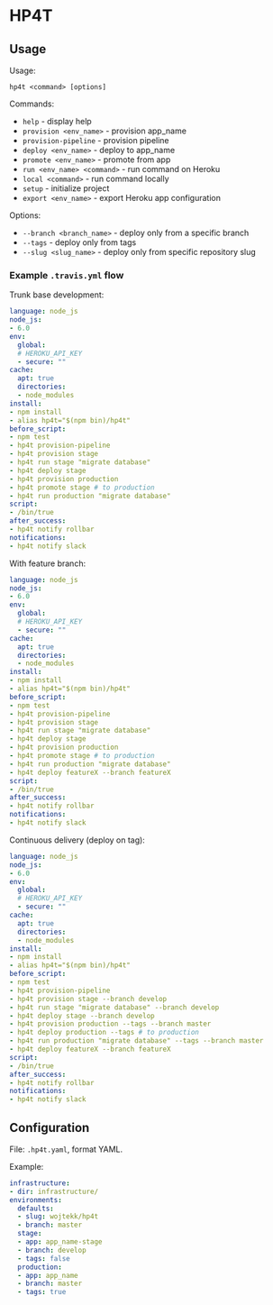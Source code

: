 # HP4T

## Usage

Usage:

    hp4t <command> [options]

Commands:

- `help` - display help
- `provision <env_name>` - provision app_name
- `provision-pipeline` - provision pipeline
- `deploy <env_name>` - deploy to app_name
- `promote <env_name>` - promote from app
- `run <env_name> <command>` - run command on Heroku
- `local <command>` - run command locally
- `setup` - initialize project
- `export <env_name>` - export Heroku app configuration

Options:

- `--branch <branch_name>` - deploy only from a specific branch
- `--tags` - deploy only from tags
- `--slug <slug_name>` - deploy only from specific repository slug

### Example `.travis.yml` flow

Trunk base development:

```yaml
language: node_js
node_js:
- 6.0
env:
  global:
  # HEROKU_API_KEY
  - secure: ""
cache:
  apt: true
  directories:
  - node_modules
install:
- npm install
- alias hp4t="$(npm bin)/hp4t"
before_script:
- npm test
- hp4t provision-pipeline
- hp4t provision stage
- hp4t run stage "migrate database"
- hp4t deploy stage
- hp4t provision production
- hp4t promote stage # to production
- hp4t run production "migrate database"
script:
- /bin/true
after_success:
- hp4t notify rollbar
notifications:
- hp4t notify slack
```

With feature branch:

```yaml
language: node_js
node_js:
- 6.0
env:
  global:
  # HEROKU_API_KEY
  - secure: ""
cache:
  apt: true
  directories:
  - node_modules
install:
- npm install
- alias hp4t="$(npm bin)/hp4t"
before_script:
- npm test
- hp4t provision-pipeline
- hp4t provision stage
- hp4t run stage "migrate database"
- hp4t deploy stage
- hp4t provision production
- hp4t promote stage # to production
- hp4t run production "migrate database"
- hp4t deploy featureX --branch featureX
script:
- /bin/true
after_success:
- hp4t notify rollbar
notifications:
- hp4t notify slack
```

Continuous delivery (deploy on tag):

```yaml
language: node_js
node_js:
- 6.0
env:
  global:
  # HEROKU_API_KEY
  - secure: ""
cache:
  apt: true
  directories:
  - node_modules
install:
- npm install
- alias hp4t="$(npm bin)/hp4t"
before_script:
- npm test
- hp4t provision-pipeline
- hp4t provision stage --branch develop
- hp4t run stage "migrate database" --branch develop
- hp4t deploy stage --branch develop
- hp4t provision production --tags --branch master
- hp4t deploy production --tags # to production
- hp4t run production "migrate database" --tags --branch master
- hp4t deploy featureX --branch featureX
script:
- /bin/true
after_success:
- hp4t notify rollbar
notifications:
- hp4t notify slack
```

## Configuration

File: `.hp4t.yaml`, format YAML.

Example:

```yaml
infrastructure:
- dir: infrastructure/
environments:
  defaults:
  - slug: wojtekk/hp4t
  - branch: master
  stage:
  - app: app_name-stage
  - branch: develop
  - tags: false
  production:
  - app: app_name
  - branch: master
  - tags: true
```
